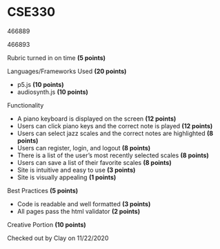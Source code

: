 # CSE330
466889

466893


Rubric turned in on time **(5 points)**

Languages/Frameworks Used **(20 points)**
-	p5.js **(10 points)**
-	audiosynth.js **(10 points)**

Functionality
-	A piano keyboard is displayed on the screen **(12 points)**
-	Users can click piano keys and the correct note is played **(12 points)**
-	Users can select jazz scales and the correct notes are highlighted **(8 points)**
-	Users can register, login, and logout **(8 points)**
-	There is a list of the user’s most recently selected scales **(8 points)**
-	Users can save a list of their favorite scales **(8 points)**
-	Site is intuitive and easy to use **(3 points)**
-	Site is visually appealing **(1 points)**

Best Practices **(5 points)**
-	Code is readable and well formatted **(3 points)**
-	All pages pass the html validator **(2 points)**

Creative Portion **(10 points)**

Checked out by Clay on 11/22/2020
